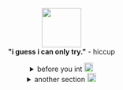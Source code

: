 
<p align="center">
  <img src="https://graphic.neocities.org/Tumblr_l_447426053964358.gif" width="80" alt=""><br>
  <b>"i guess i can only try."</b> - hiccup <br>

  <!-- first toggle -->
  <details>
    <summary align="center">before you int 
      <img src="https://pixels.crd.co/assets/images/gallery13/72d52a47.gif?v=29416114" width="18" alt="">
    </summary>
    <div align="center">
      i am a minooor <br>
      i make dirty/flirtious jokes a lot if you're ok with that :3 <br>
      i make many references to popular trends/memes i hope you get them or else i'll sound schizo /j <br>
      im super duper friendly! i'll have a convo with you if you want, or we can just sit together◝(ᵔᗜᵔ)◜<br>
      <br>
      uh wip<br>
    </div>
  </details>

  <!-- second toggle -->
  <details>
    <summary align="center">another section
      <img src="https://pixels.crd.co/assets/images/gallery13/72d52a47.gif?v=29416114" width="18" alt="">
    </summary>
        <div align="center">
habbi<br>
uh do not int if you have them pp pony skins on ikyk what im talking about :P those things should not be walking around a safe server dawg
